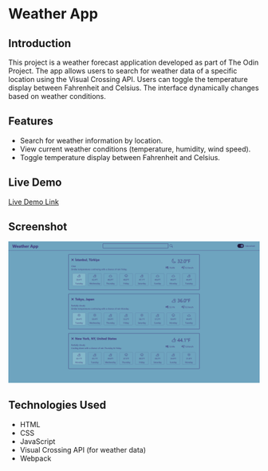# Weather App

## Introduction

This project is a weather forecast application developed as part of The Odin Project. The app allows users to search for weather data of a specific location using the Visual Crossing API. Users can toggle the temperature display between Fahrenheit and Celsius. The interface dynamically changes based on weather conditions.

## Features

-   Search for weather information by location.
-   View current weather conditions (temperature, humidity, wind speed).
-   Toggle temperature display between Fahrenheit and Celsius.

## Live Demo

[Live Demo Link](https://emre-oktay.github.io/weather-app/)

## Screenshot

![Weather App Screenshot](./screenshot.png)

## Technologies Used

-   HTML
-   CSS
-   JavaScript
-   Visual Crossing API (for weather data)
-   Webpack
